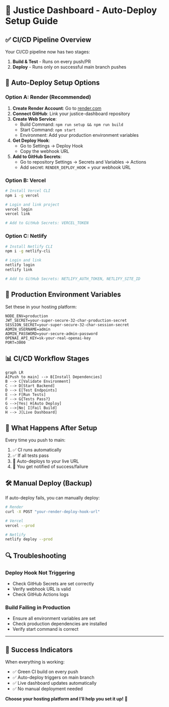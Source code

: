 # 🚀 Justice Dashboard - Auto-Deploy Setup Guide

## ✅ CI/CD Pipeline Overview

Your CI/CD pipeline now has two stages:

1. **Build & Test** - Runs on every push/PR
2. **Deploy** - Runs only on successful main branch pushes

## 🔧 Auto-Deploy Setup Options

### Option A: Render (Recommended)

1. **Create Render Account**: Go to [render.com](https://render.com)
2. **Connect GitHub**: Link your justice-dashboard repository
3. **Create Web Service**:
   - Build Command: `npm run setup && npm run build`
   - Start Command: `npm start`
   - Environment: Add your production environment variables
4. **Get Deploy Hook**:
   - Go to Settings → Deploy Hook
   - Copy the webhook URL
5. **Add to GitHub Secrets**:
   - Go to repository Settings → Secrets and Variables → Actions
   - Add secret: `RENDER_DEPLOY_HOOK` = your webhook URL

### Option B: Vercel

```bash
# Install Vercel CLI
npm i -g vercel

# Login and link project
vercel login
vercel link

# Add to GitHub Secrets: VERCEL_TOKEN
```

### Option C: Netlify

```bash
# Install Netlify CLI  
npm i -g netlify-cli

# Login and link
netlify login
netlify link

# Add to GitHub Secrets: NETLIFY_AUTH_TOKEN, NETLIFY_SITE_ID
```

## 🔑 Production Environment Variables

Set these in your hosting platform:

```env
NODE_ENV=production
JWT_SECRET=your-super-secure-32-char-production-secret
SESSION_SECRET=your-super-secure-32-char-session-secret
ADMIN_USERNAME=admin
ADMIN_PASSWORD=your-secure-admin-password
OPENAI_API_KEY=sk-your-real-openai-key
PORT=3000
```

## 📊 CI/CD Workflow Stages

```mermaid
graph LR
A[Push to main] --> B[Install Dependencies]
B --> C[Validate Environment]
C --> D[Start Backend]
D --> E[Test Endpoints]
E --> F[Run Tests]
F --> G{Tests Pass?}
G -->|Yes| H[Auto Deploy]
G -->|No| I[Fail Build]
H --> J[Live Dashboard]
```

## 🎯 What Happens After Setup

Every time you push to main:

1. ✅ CI runs automatically
2. ✅ If all tests pass
3. 🚀 Auto-deploys to your live URL
4. 📧 You get notified of success/failure

## 🛠️ Manual Deploy (Backup)

If auto-deploy fails, you can manually deploy:

```bash
# Render
curl -X POST "your-render-deploy-hook-url"

# Vercel  
vercel --prod

# Netlify
netlify deploy --prod
```

## 🔍 Troubleshooting

### Deploy Hook Not Triggering
- Check GitHub Secrets are set correctly
- Verify webhook URL is valid
- Check GitHub Actions logs

### Build Failing in Production
- Ensure all environment variables are set
- Check production dependencies are installed
- Verify start command is correct

---

## 🎉 Success Indicators

When everything is working:

- ✅ Green CI build on every push
- ✅ Auto-deploy triggers on main branch
- ✅ Live dashboard updates automatically
- ✅ No manual deployment needed

**Choose your hosting platform and I'll help you set it up!** 🚀
